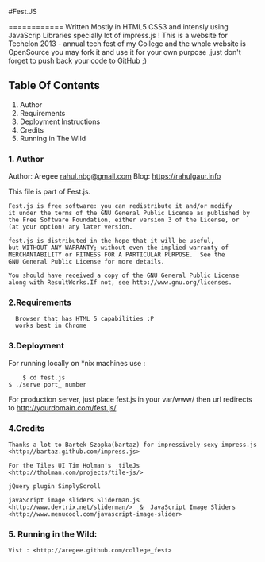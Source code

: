 

#Fest.JS

============
Written Mostly in HTML5 CSS3 and intensly using JavaScrip Libraries specially lot of impress.js !
This is a website for Techelon 2013 - annual tech fest of my College and the whole website is OpenSource you may fork it and use  it for your own purpose ,just don't forget to push back your code to GitHub ;) 

## Table Of Contents

1. Author
2. Requirements
3. Deployment Instructions 
4. Credits
5. Running in The Wild 

### 1. Author 

Author: Aregee <rahul.nbg@gmail.com>
Blog: <https://rahulgaur.info>

This file is part of Fest.js.

    Fest.js is free software: you can redistribute it and/or modify
    it under the terms of the GNU General Public License as published by
    the Free Software Foundation, either version 3 of the License, or
    (at your option) any later version.

    fest.js is distributed in the hope that it will be useful,
    but WITHOUT ANY WARRANTY; without even the implied warranty of
    MERCHANTABILITY or FITNESS FOR A PARTICULAR PURPOSE.  See the
    GNU General Public License for more details.

    You should have received a copy of the GNU General Public License
    along with ResultWorks.If not, see http://www.gnu.org/licenses.

### 2.Requirements 
      Browser that has HTML 5 capabilities :P 
      works best in Chrome 



### 3.Deployment 
   For running locally on *nix machines use :

        $ cd fest.js 
   	$ ./serve port_ number
	
   For production server, just place  fest.js in your var/www/	then url redirects to http://yourdomain.com/fest.js/



### 4.Credits 
    
    Thanks a lot to Bartek Szopka(bartaz) for impressively sexy impress.js <http://bartaz.github.com/impress.js>
    
    For the Tiles UI Tim Holman's  tileJs <http://tholman.com/projects/tile-js/>	
    
    jQuery plugin SimplyScroll 
    
    javaScript image sliders Sliderman.js <http://www.devtrix.net/sliderman/>  &  JavaScript Image Sliders <http://www.menucool.com/javascript-image-slider>


    
### 5. Running in the Wild:


    Vist : <http://aregee.github.com/college_fest>